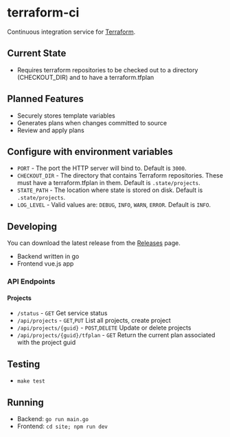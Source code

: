 # terraform-ci

Continuous integration service for [Terraform](https://terraform.io). 

## Current State
* Requires terraform repositories to be checked out to a directory (CHECKOUT_DIR) and to have a terraform.tfplan

## Planned Features
* Securely stores template variables
* Generates plans when changes committed to source
* Review and apply plans

## Configure with environment variables
* `PORT` - The port the HTTP server will bind to. Default is `3000`.
* `CHECKOUT_DIR` - The directory that contains Terraform repositories. These must have a terraform.tfplan in them. Default is `.state/projects`.
* `STATE_PATH` - The location where state is stored on disk. Default is `.state/projects`.
* `LOG_LEVEL` - Valid values are: `DEBUG`, `INFO`, `WARN`, `ERROR`. Default is `INFO`.

## Developing

You can download the latest release from the [Releases](https://github.com/webdevwilson/terraform-ci/releases) page.

* Backend written in go
* Frontend vue.js app

### API Endpoints

#### Projects

* `/status` - `GET` Get service status
* `/api/projects` - `GET`,`PUT` List all projects, create project
* `/api/projects/{guid}` - `POST`,`DELETE` Update or delete projects
* `/api/projects/{guid}/tfplan` - `GET` Return the current plan associated with the project guid

## Testing
* `make test`

## Running
* Backend: `go run main.go`
* Frontend: `cd site; npm run dev`